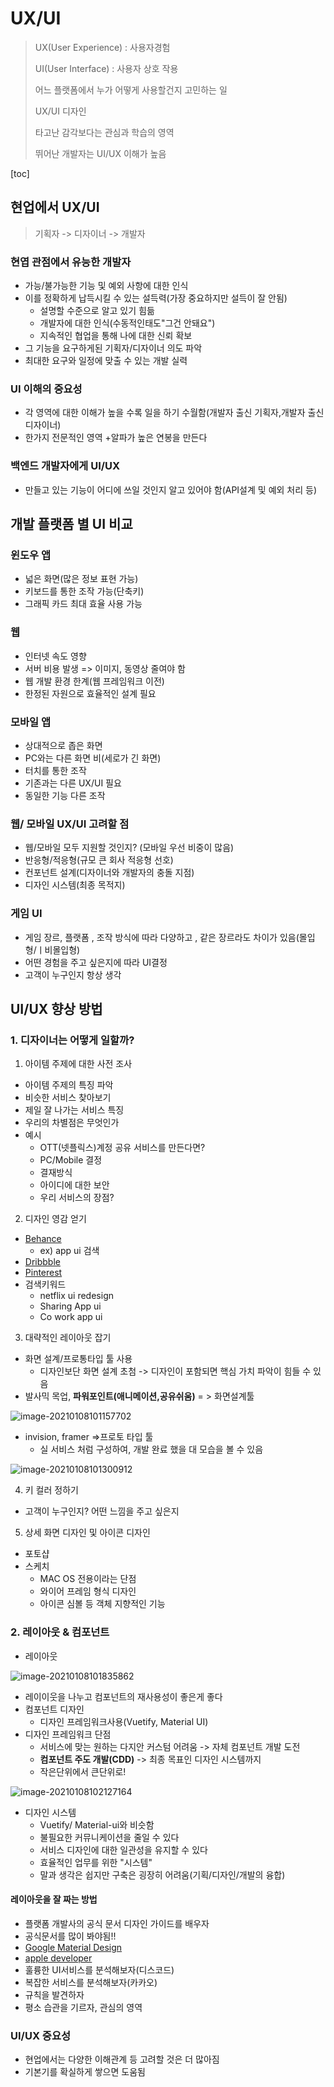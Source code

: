 # UX/UI

> UX(User Experience) : 사용자경험
>
> UI(User Interface) : 사용자 상호 작용
>
> 어느 플랫폼에서 누가 어떻게 사용할건지 고민하는 일
>
> UX/UI 디자인
>
> 타고난 감각보다는 관심과 학습의 영역
>
> 뛰어난 개발자는 UI/UX 이해가 높음

[toc]

## 현업에서 UX/UI 

> 기획자 -> 디자이너 -> 개발자

### 현엽 관점에서 유능한 개발자

- 가능/불가능한 기능 및 예외 사항에 대한 인식
- 이를 정확하게 납득시킬 수 있는 설득력(가장 중요하지만 설득이 잘 안됨)
  - 설명할 수준으로 알고 있기 힘듦
  - 개발자에 대한 인식(수동적인태도"그건 안돼요")
  - 지속적인 협업을 통해 나에 대한 신뢰 확보
- 그 기능을 요구하게된 기획자/디자이너 의도 파악
- 최대한 요구와 일정에 맞출 수 있는 개발 실력

### UI 이해의 중요성

- 각 영역에 대한 이해가 높을 수록 일을 하기 수월함(개발자 출신 기획자,개발자 출신 디자이너)
- 한가지 전문적인 영역 +알파가 높은 연봉을 만든다

### 백엔드 개발자에게 UI/UX

- 만들고 있는 기능이 어디에 쓰일 것인지 알고 있어야 함(API설계 및 예외 처리 등)



## 개발 플랫폼 별 UI 비교

### 윈도우 앱

- 넓은 화면(많은 정보 표현 가능)
- 키보드를 통한 조작 가능(단축키)
- 그래픽 카드 최대 효율 사용 가능

### 웹

- 인터넷 속도 영향
- 서버 비용 발생 => 이미지, 동영상 줄여야 함
- 웹 개발 환경 한계(웹 프레임워크 이전)
- 한정된 자원으로 효율적인 설계 필요

### 모바일 앱

- 상대적으로 좁은 화면
- PC와는 다른 화면 비(세로가 긴 화면)
- 터치를 통한 조작
- 기존과는 다른 UX/UI 필요
- 동일한 기능 다른 조작

### 웹/ 모바일 UX/UI 고려할 점

- 웹/모바일 모두 지원할 것인지? (모바일 우선 비중이 많음)
- 반응형/적응형(규모 큰 회사 적응형 선호)
- 컨포넌트 설계(디자이너와 개발자의 충돌 지점)
- 디자인 시스템(최종 목적지)

### 게임  UI

- 게임 장르, 플랫폼 , 조작 방식에 따라 다양하고 , 같은 장르라도 차이가 있음(몰입형/ㅣ비몰입형)
- 어떤 경험을 주고 싶은지에 따라 UI결정
- 고객이 누구인지 항상 생각



## UI/UX 향상 방법

### 1. 디자이너는 어떻게 일할까?

1. 아이템 주제에 대한 사전 조사

- 아이템 주제의 특징 파악
- 비슷한 서비스 찾아보기
- 제일 잘 나가는 서비스 특징
- 우리의 차별점은 무엇인가
- 예시
  - OTT(넷플릭스)계정 공유 서비스를 만든다면?
  - PC/Mobile 결정
  - 결재방식
  - 아이디에 대한 보안
  - 우리 서비스의 장점?

2. 디자인 영감 얻기

- [Behance](https://www.behance.net/)
  - ex) app ui 검색
- [Dribbble](https://dribbble.com/)
- [Pinterest](https://www.pinterest.co.kr/)
- 검색키워드
  - netflix ui redesign
  - Sharing App ui
  - Co work app ui

3. 대략적인 레이아웃 잡기

- 화면 설계/프로통타입 툴 사용
  - 디자인보단 화면 설계 초첨 -> 디자인이 포함되면 핵심 가치 파악이 힘들 수 있음
- 발사믹 목업, **파워포인트(애니메이션,공유쉬움)** = > 화면설계툴

![image-20210108101157702](0108_UX&UI.assets/image-20210108101157702.png)

- invision, framer =>프로토 타입 툴
  - 실 서비스 처럼 구성하여, 개발 완료 했을 대 모습을 볼 수 있음

![image-20210108101300912](0108_UX&UI.assets/image-20210108101300912.png)

4. 키 컬러 정하기

- 고객이 누구인지? 어떤 느낌을 주고 싶은지

5. 상세 화면 디자인 및 아이콘 디자인

- 포토샵
- 스케치
  - MAC OS 전용이라는 단점
  - 와이어 프레임 형식 디자인
  - 아이콘 심볼 등 객체 지향적인 기능

### 2. 레이아웃 & 컴포넌트

- 레이아웃

![image-20210108101835862](0108_UX&UI.assets/image-20210108101835862.png)

- 레이이웃을 나누고 컴포넌트의 재사용성이 좋은게 좋다
- 컴포넌트 디자인
  - 디자인 프레임워크사용(Vuetify, Material UI)
- 디자인 프레임워크 단점
  - 서비스에 맞는 원하는 다지안 커스텀 어려움 -> 자체 컴포넌트 개발 도전
  - **컴포넌트 주도 개발(CDD)** -> 최종 목표인 디자인 시스템까지
  - 작은단위에서 큰단위로!

![image-20210108102127164](0108_UX&UI.assets/image-20210108102127164.png)

- 디자인 시스템
  - Vuetify/ Material-ui와 비슷함
  - 불필요한 커뮤니케이션을 줄일 수 있다
  - 서비스 디자인에 대한 일관성을 유지할 수 있다
  - 효율적인 업무를 위한 "시스템"
  - 말과 생각은 쉽지만 구축은 굉장히 어려움(기획/디자인/개발의 융합)

#### 레이아웃을 잘 짜는 방법

- 플랫폼 개발사의 공식 문서 디자인 가이드를 배우자
- 공식문서를 많이 봐야됨!!
- [Google Material Design](https://material.io/design)
- [apple developer](https://developer.apple.com/kr/design/)
- 훌륭한 UI서비스를 분석해보자(디스코드)
- 복잡한 서비스를 분석해보자(카카오)
- 규칙을 발견하자
- 평소 습관을 기르자, 관심의 영역

### UI/UX 중요성

- 현업에서는 다양한 이해관계 등 고려할 것은 더 많아짐
- 기본기를 확실하게 쌓으면 도움됨

